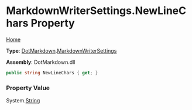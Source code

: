 # MarkdownWriterSettings\.NewLineChars Property

[Home](../../../README.md)

**Type**: [DotMarkdown](../../README.md)\.[MarkdownWriterSettings](../README.md)

**Assembly**: DotMarkdown\.dll

```csharp
public string NewLineChars { get; }
```

### Property Value

System\.[String](https://docs.microsoft.com/en-us/dotnet/api/system.string)

